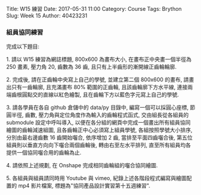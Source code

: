Title: W15 練習 
Date: 2017-05-31 11:00
Category: Course
Tags: Brython
Slug: Week 15
Author: 40423231

<h3>組員協同練習</h3>
<!-- PELICAN_END_SUMMARY -->
<p>完成以下題目: </p>

<p>
1. 請以 W15 練習為網誌標題, 800x600 為畫布大小, 在畫布正中央畫一個半徑為 250 畫素, 壓力角 20, 齒數為 36 齒, 且只有上半齒形的漸開線正齒輪輪廓.</p>

<p>
2. 完成後, 請在正齒輪中央寫上自己的學號, 並建立第二個 800x600 的畫布, 請畫出只有一齒輪廓, 且充滿畫布 80% 範圍的正齒輪, 且該齒輪廓下方水平線, 連接兩端齒根圓點交的直線以紅色繪製, 且在齒輪下方以藍色字元寫上自己的學號.</p>

<p>
3. 請各學員在各自 github 倉儲中的 data/py 目錄中, 編寫一個可以採圓心座標, 節圓半徑, 齒數, 壓力角與定位角度作為輸入的齒輪程式函式, 交由組長從各組員的 submodule 設定中呼叫導入, 以便在各分組的網頁中完成一個畫出所有組員協同繪圖的齒輪減速組圖, 且各齒輪正中心必須寫上組員學號, 各組按照學號大小排序, 分別由最右邊齒數 16 齒開始囓合, 依序增加 2 齒, 當排至平面四齒囓合後, 第五位組員則以垂直方向向下囓合兩個齒輪後, 轉由右至左水平排列, 直至所有組員均各提供一個協同囓合用的齒輪為止.</p>

<p>
4. 請依照上述規劃, 在 Onshape 完成相同齒輪組的囓合協同繪圖.</p>

<p>
5. 各組員與組員請同時用 Youtube 與 vimeo, 紀錄上述各階段程式編寫與繪圖配置的 mp4 影片檔案, 標題為"協同產品設計實習第十五週練習".</p>
